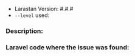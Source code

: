 - Larastan Version: #.#.#
- `--level` used:

### Description:

### Laravel code where the issue was found:
